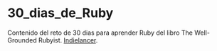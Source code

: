 # 30_dias_de_Ruby

Contenido del reto de 30 dias para aprender Ruby del libro The Well-Grounded
Rubyist. [Indielancer](https://youtu.be/WuzOq1farhI?si=8tE0D_ZgccThv6mr).
